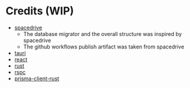 # Credits (WIP)

-   [spacedrive](https://spacedrive.com)
    -   The database migrator and the overall structure was inspired by spacedrive
    -   The github workflows publish artifact was taken from spacedrive
-   [tauri](https://tauri.app)
-   [react](https://reactjs.org/)
-   [rust](https://www.rust-lang.org/)
-   [rspc](https://rspc.otbeaumont.me/)
-   [prisma-client-rust](https://prisma.brendonovich.dev/introduction)